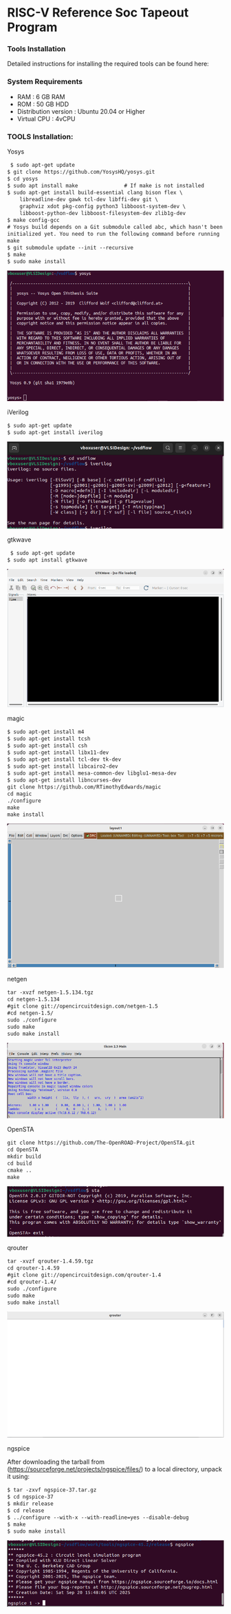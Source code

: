# RISC-V Reference Soc Tapeout Program
### Tools Installation
Detailed instructions for installing the required tools can be found here:

### System Requirements
  * RAM : 6 GB RAM
  * ROM : 50 GB HDD
  * Distribution version : Ubuntu 20.04 or Higher
  * Virtual CPU : 4vCPU


### TOOLS Installation:

Yosys
```
 $ sudo apt-get update
$ git clone https://github.com/YosysHQ/yosys.git
$ cd yosys
$ sudo apt install make               # If make is not installed
$ sudo apt-get install build-essential clang bison flex \
    libreadline-dev gawk tcl-dev libffi-dev git \
    graphviz xdot pkg-config python3 libboost-system-dev \
    libboost-python-dev libboost-filesystem-dev zlib1g-dev
$ make config-gcc
# Yosys build depends on a Git submodule called abc, which hasn't been initialized yet. You need to run the following command before running make
$ git submodule update --init --recursive
$ make 
$ sudo make install
```
![Alt Text](https://github.com/balajitv-05/RISC-V-Chip-Tape-Out/blob/138ea9011e08e6114ccb666fc29554148dae0a75/week_0/Task0/SnapShots/yosys.png)

iVerilog
```
$ sudo apt-get update
$ sudo apt-get install iverilog
```
![Alt Text](https://github.com/balajitv-05/RISC-V-Chip-Tape-Out/blob/2733dc6b103ebd58d343755518e0fb45434faf1a/week_0/Task0/SnapShots/iverilog.png)

gtkwave
```
 $ sudo apt-get update
$ sudo apt install gtkwave
```
![Alt Text](https://github.com/balajitv-05/RISC-V-Chip-Tape-Out/blob/138ea9011e08e6114ccb666fc29554148dae0a75/week_0/Task0/SnapShots/gtkwave.png)

magic
```
$ sudo apt-get install m4
$ sudo apt-get install tcsh
$ sudo apt-get install csh
$ sudo apt-get install libx11-dev
$ sudo apt-get install tcl-dev tk-dev
$ sudo apt-get install libcairo2-dev
$ sudo apt-get install mesa-common-dev libglu1-mesa-dev
$ sudo apt-get install libncurses-dev
git clone https://github.com/RTimothyEdwards/magic
cd magic
./configure
make
make install 
```
![Alt Text](https://github.com/balajitv-05/RISC-V-Chip-Tape-Out/blob/138ea9011e08e6114ccb666fc29554148dae0a75/week_0/Task0/SnapShots/magic.png)

netgen
```
tar -xvzf netgen-1.5.134.tgz
cd netgen-1.5.134
#git clone git://opencircuitdesign.com/netgen-1.5 
#cd netgen-1.5/
sudo ./configure 
sudo make
sudo make install
```
![Alt Text](https://github.com/balajitv-05/RISC-V-Chip-Tape-Out/blob/138ea9011e08e6114ccb666fc29554148dae0a75/week_0/Task0/SnapShots/magictkcon.png)

OpenSTA

```
git clone https://github.com/The-OpenROAD-Project/OpenSTA.git
cd OpenSTA
mkdir build
cd build
cmake ..
make
```
![Alt Text](https://github.com/balajitv-05/RISC-V-Chip-Tape-Out/blob/138ea9011e08e6114ccb666fc29554148dae0a75/week_0/Task0/SnapShots/opensta.png)


qrouter
```
tar -xvzf qrouter-1.4.59.tgz
cd qrouter-1.4.59
#git clone git://opencircuitdesign.com/qrouter-1.4 
#cd qrouter-1.4/
sudo ./configure 
sudo make
sudo make install
```
![Alt Text](https://github.com/balajitv-05/RISC-V-Chip-Tape-Out/blob/138ea9011e08e6114ccb666fc29554148dae0a75/week_0/Task0/SnapShots/qrouter.png)

ngspice

   After downloading the tarball from (https://sourceforge.net/projects/ngspice/files/) to a local
directory, unpack it using:
```
$ tar -zxvf ngspice-37.tar.gz
$ cd ngspice-37
$ mkdir release
$ cd release
$ ../configure --with-x --with-readline=yes --disable-debug
$ make
$ sudo make install
```
![Alt Text](https://github.com/balajitv-05/RISC-V-Chip-Tape-Out/blob/138ea9011e08e6114ccb666fc29554148dae0a75/week_0/Task0/SnapShots/ngspice.png)




